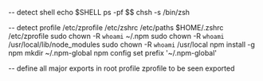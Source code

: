 -- detect shell
echo $SHELL
ps -pf $$
chsh -s /bin/zsh

-- detect profile
/etc/zprofile
/etc/zshrc
/etc/paths
$HOME/.zshrc
/etc/zprofile
sudo chown -R `whoami` ~/.npm
sudo chown -R `whoami` /usr/local/lib/node_modules
sudo chown -R `whoami` /usr/local
npm install -g npm
mkdir ~/.npm-global
npm config set prefix '~/.npm-global'

-- define all major exports in root profile zprofile to be seen exported

